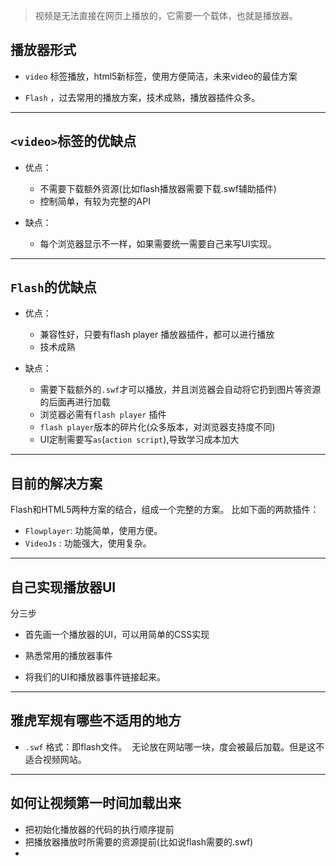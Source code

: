 > 视频是无法直接在网页上播放的，它需要一个载体，也就是播放器。

## 播放器形式
- `video` 标签播放，html5新标签，使用方便简洁，未来video的最佳方案

- `Flash` ，过去常用的播放方案，技术成熟，播放器插件众多。

- - -
## `<video>`标签的优缺点

- 优点：
    - 不需要下载额外资源(比如flash播放器需要下载.swf辅助插件)
    - 控制简单，有较为完整的API

- 缺点：
    - 每个浏览器显示不一样，如果需要统一需要自己来写UI实现。
    
- - -
## `Flash`的优缺点

- 优点：
    - 兼容性好，只要有flash player 播放器插件，都可以进行播放
    - 技术成熟

- 缺点：
    - 需要下载额外的`.swf`才可以播放，并且浏览器会自动将它扔到图片等资源的后面再进行加载
    - 浏览器必需有`flash player` 插件
    - `flash player`版本的碎片化(众多版本，对浏览器支持度不同)
    - UI定制需要写`as`(`action script`),导致学习成本加大
    
- - -
## 目前的解决方案
Flash和HTML5两种方案的结合，组成一个完整的方案。
比如下面的两款插件：
- `Flowplayer`: 功能简单，使用方便。
- `VideoJs` : 功能强大，使用复杂。

- - -
## 自己实现播放器UI
分三步
- 首先画一个播放器的UI，可以用简单的CSS实现

- 熟悉常用的播放器事件

- 将我们的UI和播放器事件链接起来。

- - -
## 雅虎军规有哪些不适用的地方

- `.swf` 格式：即flash文件。  无论放在网站哪一块，度会被最后加载。但是这不适合视频网站。

- - -
## 如何让视频第一时间加载出来
- 把初始化播放器的代码的执行顺序提前
- 把播放器播放时所需要的资源提前(比如说flash需要的.swf)
- 























